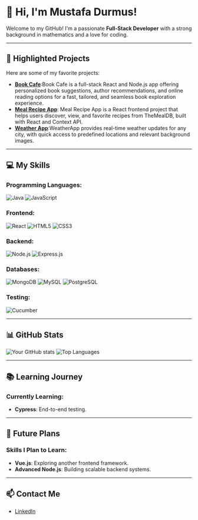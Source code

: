 # 👋 Hi, I'm Mustafa Durmus!

Welcome to my GitHub! I'm a passionate **Full-Stack Developer** with a strong background in mathematics and a love for coding.

---

## 🚀 Highlighted Projects
Here are some of my favorite projects:
- [**Book Cafe**](https://github.com/mustafadurmusNl/Book-Cafe):Book Cafe is a full-stack React and Node.js app offering personalized book suggestions, author recommendations, and online reading options for a fast, tailored, and seamless book exploration experience.
- [**Meal Recipe App**](https://github.com/mustafadurmusNl/meal-recipe-react-app): Meal Recipe App is a React frontend project that helps users discover, view, and favorite recipes from TheMealDB, built with React and Context API.
- [**Weather App**](https://github.com/mustafadurmusNl/weatherApp):WeatherApp provides real-time weather updates for any city, with quick access to predefined locations and relevant background images.

---

## 💻 My Skills
### Programming Languages:
![Java](https://img.shields.io/badge/Java-ED8B00?style=for-the-badge&logo=java&logoColor=white)
![JavaScript](https://img.shields.io/badge/JavaScript-F7DF1E?style=for-the-badge&logo=javascript&logoColor=black)

### Frontend:
![React](https://img.shields.io/badge/React-20232A?style=for-the-badge&logo=react&logoColor=61DAFB)
![HTML5](https://img.shields.io/badge/HTML5-E34F26?style=for-the-badge&logo=html5&logoColor=white)
![CSS3](https://img.shields.io/badge/CSS3-1572B6?style=for-the-badge&logo=css3&logoColor=white)

### Backend:
![Node.js](https://img.shields.io/badge/Node.js-339933?style=for-the-badge&logo=node-dot-js&logoColor=white)
![Express.js](https://img.shields.io/badge/Express.js-000000?style=for-the-badge&logo=express&logoColor=white)

### Databases:
![MongoDB](https://img.shields.io/badge/MongoDB-4EA94B?style=for-the-badge&logo=mongodb&logoColor=white)
![MySQL](https://img.shields.io/badge/MySQL-4479A1?style=for-the-badge&logo=mysql&logoColor=white)
![PostgreSQL](https://img.shields.io/badge/PostgreSQL-336791?style=for-the-badge&logo=postgresql&logoColor=white)

### Testing:
![Cucumber](https://img.shields.io/badge/Cucumber-23D96C?style=for-the-badge&logo=cucumber&logoColor=white)

---

## 📊 GitHub Stats
![Your GitHub stats](https://github-readme-stats.vercel.app/api?username=mustafadurmusnl&show_icons=true&theme=radical)
![Top Languages](https://github-readme-stats.vercel.app/api/top-langs/?username=mustafadurmusnl&layout=compact&theme=radical)

---

## 📚 Learning Journey
### Currently Learning:
- **Cypress**: End-to-end testing.

---

## 🌟 Future Plans
### Skills I Plan to Learn:
- **Vue.js**: Exploring another frontend framework.
- **Advanced Node.js**: Building scalable backend systems.

---

## 📫 Contact Me
- [LinkedIn](https://www.linkedin.com/in/mustafa-durmus-nl/)
